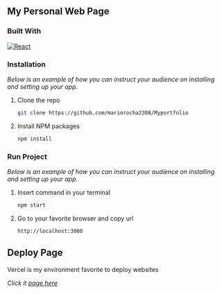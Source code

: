 
<!-- ABOUT THE PROJECT -->
## My Personal Web Page

### Built With

[![React][React.js]][React-url]

### Installation

_Below is an example of how you can instruct your audience on installing and setting up your app._

1. Clone the repo
   ```sh
   git clone https://github.com/mariorocha2308/Myportfolio
   ```
2. Install NPM packages
   ```sh
   npm install
   ```

### Run Project

_Below is an example of how you can instruct your audience on installing and setting up your app._

1. Insert command in your terminal
   ```sh
   npm start
   ```
2. Go to your favorite browser and copy url
   ```sh
   http://localhost:3000
   ```

<!-- USAGE EXAMPLES -->
## Deploy Page

Vercel is my environment favorite to deploy websites  

_Click it [page here](https://mrochadev.vercel.app)_

[React.js]: https://img.shields.io/badge/React-20232A?style=for-the-badge&logo=react&logoColor=61DAFB
[React-url]: https://reactjs.org/